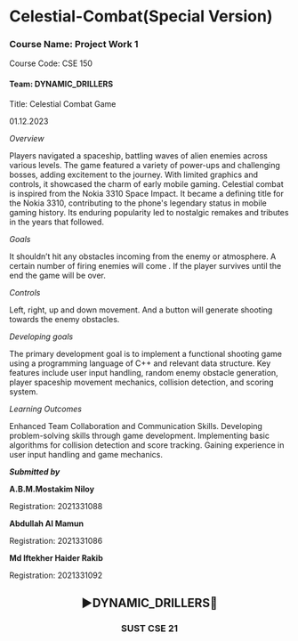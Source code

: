 # Celestial-Combat(Special Version)
<h3>Course Name: Project Work 1</h3> 
Course Code: CSE 150 
<h4>Team: DYNAMIC_DRILLERS </h4>

Title: Celestial Combat  Game


01.12.2023



*Overview*

Players navigated a spaceship, battling waves of alien enemies across various levels. The game featured a variety of power-ups and challenging bosses, adding excitement to the journey. With limited graphics and controls, it showcased the charm of early mobile gaming. Celestial combat is inspired from the Nokia 3310 Space Impact. It became a defining title for the Nokia 3310, contributing to the phone's legendary status in mobile gaming history. Its enduring popularity led to nostalgic remakes and tributes in the years that followed.

*Goals*

It shouldn’t hit any obstacles incoming from the enemy or atmosphere.
A certain number of firing enemies will come . If the player survives until the end the game will be over.

*Controls*

Left, right, up and down movement. And a button will generate shooting towards the enemy obstacles.


*Developing goals*

The primary development goal is to implement a functional shooting game using a programming language of C++ and relevant data structure. Key features include user input handling, random enemy obstacle generation, player spaceship movement mechanics, collision detection, and scoring system.



*Learning Outcomes*

Enhanced Team Collaboration and Communication Skills.
Developing problem-solving skills through game development.
Implementing basic algorithms for collision detection and score tracking.
Gaining experience in user input handling and game mechanics.

***Submitted by***



**A.B.M.Mostakim Niloy**

Registration: 2021331088


**Abdullah Al Mamun** 

Registration: 2021331086


**Md Iftekher Haider Rakib** 

Registration: 2021331092




<h2 align="center">▶️DYNAMIC_DRILLERS🙂
</h2>

<h3 align="center">SUST CSE 21
</h3>

